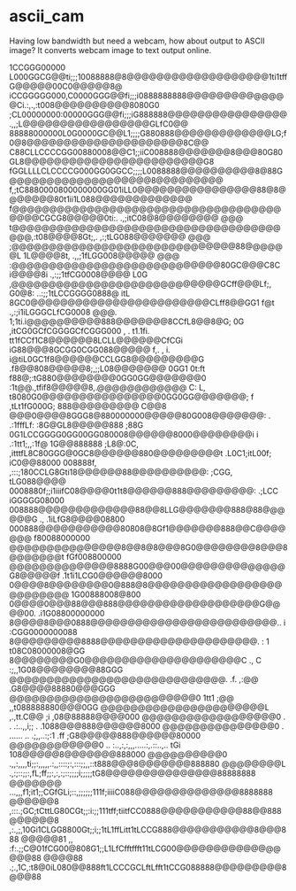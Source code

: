 # ascii_cam

Having low bandwidth but need a webcam, how about output to ASCII image?
It converts webcam image to text output online.

1CCGGG00000 L000GGCG@@ti;;;10088888@8@@@@@@@@@@@@@@@@@@@1ti1tffG@@@@@00C0@@@@@8@
iCCGGGGG000,C0000GGG@@fi;;;i0888888888@@@@@@@@@@@@@@Ci.:,.,:t008@@@@@@@@@@8080G0
;CL00000000:00000GGG@@fi;;;iG888888@@@@@@@@@@@@@@@@.,,;L@@@@@@@@@@@@@@@@@GLfC0@@
88888000000L0G0000GC@@L1;;;;G880888@@@@@@@@@@@@@LG;f0@8@@@@@@@@@@@@@@@@@@@@@8C@@
C88CLLCCCCGG00880008@@C1;;iiC008888@@@@@@@8@@@80G80GL8@@@@@@@@@@@@@@@@@@@@@@@@G8
fGGLLLLCLCCCCG000GG0GGCC;;;;L0088888@@@@@@@@@@8@88G@@@@@@@@@@@@@@@@@@@8@@@@@@@@@
f,;tC8880000800000000GG01iLL0@@@@@@@@@@@@@@@@88@8@@@@@@@80t1ii1L088@@@@@@@@@@@@@
    f@@@@@@@@@@@@@@@@@@@@@@@@@@@@@@@@@@@@@@@@CGCG8@@@@@0ti:.  .,;itC08@8@@@@@@@@
@@@ t@@@@@@@@@@@@@@@@@@@@@@@@@@@@@@@@@@@@@@@,:t08@@@@8Gt;,.     ,:;tLG088@@@@@@@
@@@ ;@@@@@@@@@@@@@@@@@@@@@@@@@@@@@@88@@@@@@L 1L@@@@8t,         .,,;1fLGG008@@@@@
@@@ :@@@@@@@@@@@@@@@@@@@@@@@@@@@@80GC@@@C8C  i@@@@8i          .,:;;1tfCG0008@@@@
L0G ,@@@@@@@@@@@@@@@@@@@@@@@@@@@@GCff@@@Lf;,  G0@8:          ..:;;1tLCCGGGG0888@
itL  8GC0@@@@@@@@@@@@@@@@@@@@@@@@CLff8@@GG1   f@t           .,:;i1iLGGGCLfCG0008
@@@. 1;1ti.i@@@@@@@@@@888@@@@@@@8CCfL8@@8@G;  0G         ,itCG0GCfCGGGGCfCGGG000
, .  t1.1fi.    tt1fCCf1C8@@@@@@8LCLL@@@@@@CfCGi        iG88@@@8GCGG0CGG088@@@@@
f,.  , i.       i@tiL0GC1f8@@@@@@CCLGG8@@@@@@@@@G   .f8@@808@@@@@8;,;;L08@@@@@@@
0GG1 0t:ft    f88@;:tG880@@@@@@@@0GG0GG@@@@@@@0 :1t@@.,tfif8@@@@@8,.@@@@@@@@@@@@
C:   L,   t8080G0@@@@@@@@@@@@@@@@0GG0GG@@@@@@@;     f ,tLt1fG000G;  888@@@@@@@@@
C@@8 @@@0@@@@8GGG8@880000000@@@@@80G008@@@@@@@:     .  .:1fffLf: :8G@GL8@@@@@888
;88G 0G1LCCGGGG0GG00GG080008@@@@@@8000@@@@@@@@i      i .:1tt1;,,:1f@  1G@@888888
;L8@:0C, ,itttfL8C80GGG@0GC8@@@@@@880@@@@@@@@@t       .L0C1;itL00f;   iC0@@88000
008888f,  ,:::;180CCLG8Gti18@@@@@@88@@@@@@@@@@:             ;CGG,     tLG088@@@@
0008880f;;i1iiifC08@@@@0t1t8@@@@@@888@@@@@@@@@:           .;LCC      iGGGGG08000
008888@@@@@@@@@@@@@88@@8LLG@@@@@@@888@88@@@@@@G            .,   .1iLfG8@@@@08800
000888@@@@@@@@@@@80808@8Gf1@@@@@@@888@@C@@@@@@@                     f80088000000
@@@@@@@@@@@@@@@8@@8@8@@@8G0@@@@@@@@8@@@8@@@@@@@t                    fGf008800000
@@@@@@@@@@@@@@8888G00@@@00@@@@@@@@@@@@@@G8@@@@@f            .1t1i1LCG0@@@@@@8000
0@@@@8@@@@@@@@0@888@8@@@@@@@@@@@@@@@@@@@@@@@@@@                   1G00888008@800
0@@@@0@@@88@@@888@@@@@@@@@@@@@@@@@@@G@@@@00.                     .i1G08800000000
8@@@@8@@@0888@@@@@@@@@@@@@@@@@@@@@@@@@..  i                       :CGG0000000088
8@@@@@@@@@8888@@@@@@@@@@@@@@@@@@@@@. :     1                     t08C08000008@GG
8@@@@@@@@G0@@@@@@@@@@@@@@@@@@@@@C     .,    C              :;,,1G08@@@@@@@@88GGG
@@@@@@@@@@@@@@@@@@@@@@@@@@@@@.         .f. ,:@@               .G8@@@@88880@@@GGG
@@@@@@@@@@@@@@@@@@@@@@@@@0              1tt1 ;@@              ,,t088888880@@@0GG
@@@@@@@@@@@@@@@@@@@@@@L                 ,.,tt.C@@            ;i ,08@88888@@@@000
@@@@@@@@@@@@@@@@@@0           .   .    .:..,,i;;    .      .1088@@@888@@@@@@8000
@@@@@@@@@@@@@@@0         . ...... ..   .;,,..:;:1  .ff    ;G8@@@@@888@@@@@@80000
@@@@@@@@@@@@0         .. :..,:,:,,,.....:,.::..,..  tGi   108@@@@@8@@@@@@@888000
@@@@@@@@@@0          .,,:,,,,ti;;:,,,,,.:,,::::;:,:::;;,,::t888@@@8@@@@@@@888880
@@@@@@@@L          .,:;::;;:,fL;ff;;:,:,:;::;;;;i;;;;;tG8@@@@@@@@@@@@@@@88888888
@@@@@@@         ...,,,f1;it1;;CGfGLi;::,;;;;;;111f;iiiiC088@@@@@@@@@@@@@@8888888
@@@@@@8          ,:::.;GC;tCttLG80CGt;;:i:;;111tff;tiitfCC0888@@@@@@@@@@@88@@888
@@@@@@8          ,:.,;,10Gi1CLGG8800Gt;;i;;1tL1ffLitt1tLCCG888@@@@@@@@@@@8@@@888
@@@@@81        ,, :f:.;;C@01fCG00@808G1;;L1LfCfftffft11tLCG00@@@@@@@@@@@@@@@@@88
@@@@88          .;.,1C,:t8@0iL080@@888ft1LCCCGCLftLfft1tCCG088888@@@@@@@@@8@@@88

